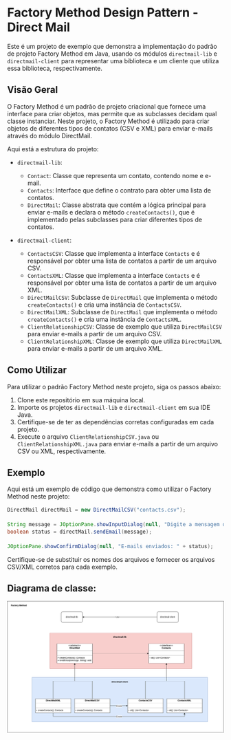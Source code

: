 # Factory Method Design Pattern - Direct Mail

Este é um projeto de exemplo que demonstra a implementação do padrão de projeto Factory Method em Java, usando os módulos `directmail-lib` e `directmail-client` para representar uma biblioteca e um cliente que utiliza essa biblioteca, respectivamente.

## Visão Geral

O Factory Method é um padrão de projeto criacional que fornece uma interface para criar objetos, mas permite que as subclasses decidam qual classe instanciar. Neste projeto, o Factory Method é utilizado para criar objetos de diferentes tipos de contatos (CSV e XML) para enviar e-mails através do módulo DirectMail.

Aqui está a estrutura do projeto:

- `directmail-lib`:
    - `Contact`: Classe que representa um contato, contendo nome e e-mail.
    - `Contacts`: Interface que define o contrato para obter uma lista de contatos.
    - `DirectMail`: Classe abstrata que contém a lógica principal para enviar e-mails e declara o método `createContacts()`, que é implementado pelas subclasses para criar diferentes tipos de contatos.

- `directmail-client`:
    - `ContactsCSV`: Classe que implementa a interface `Contacts` e é responsável por obter uma lista de contatos a partir de um arquivo CSV.
    - `ContactsXML`: Classe que implementa a interface `Contacts` e é responsável por obter uma lista de contatos a partir de um arquivo XML.
    - `DirectMailCSV`: Subclasse de `DirectMail` que implementa o método `createContacts()` e cria uma instância de `ContactsCSV`.
    - `DirectMailXML`: Subclasse de `DirectMail` que implementa o método `createContacts()` e cria uma instância de `ContactsXML`.
    - `ClientRelationshipCSV`: Classe de exemplo que utiliza `DirectMailCSV` para enviar e-mails a partir de um arquivo CSV.
    - `ClientRelationshipXML`: Classe de exemplo que utiliza `DirectMailXML` para enviar e-mails a partir de um arquivo XML.

## Como Utilizar

Para utilizar o padrão Factory Method neste projeto, siga os passos abaixo:

1. Clone este repositório em sua máquina local.
2. Importe os projetos `directmail-lib` e `directmail-client` em sua IDE Java.
3. Certifique-se de ter as dependências corretas configuradas em cada projeto.
4. Execute o arquivo `ClientRelationshipCSV.java` ou `ClientRelationshipXML.java` para enviar e-mails a partir de um arquivo CSV ou XML, respectivamente.

## Exemplo

Aqui está um exemplo de código que demonstra como utilizar o Factory Method neste projeto:

```java
DirectMail directMail = new DirectMailCSV("contacts.csv");

String message = JOptionPane.showInputDialog(null, "Digite a mensagem de e-mail:");
boolean status = directMail.sendEmail(message);

JOptionPane.showConfirmDialog(null, "E-mails enviados: " + status);

```
Certifique-se de substituir os nomes dos arquivos e fornecer os arquivos CSV/XML corretos para cada exemplo.

## Diagrama de classe:

<div align="center">
<img src="https://github.com/hywenklis/design-patterns/blob/main/factorymethod/factory-method.drawio.png" /> <div/> 